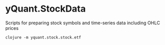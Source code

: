 # yQuant.StockData
Scripts for preparing stock symbols and time-series data including OHLC prices

```
clojure -m yquant.stock.stock.etf
```
